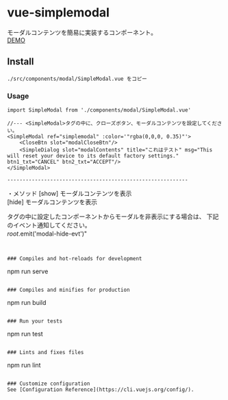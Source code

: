 # vue-simplemodal
モーダルコンテンツを簡易に実装するコンポーネント。  
[DEMO](https://large014.github.io/vue-simplemodal/)  

## Install
```
./src/components/modal/SimpleModal.vue をコピー
```

### Usage
```
import SimpleModal from './components/modal/SimpleModal.vue'

//--- <SimpleModal>タグの中に、クローズボタン、モーダルコンテンツを設定してください。
<SimpleModal ref="simplemodal" :color='"rgba(0,0,0, 0.35)"'>
    <CloseBtn slot="modalCloseBtn"/>
    <SimpleDialog slot="modalContents" title="これはテスト" msg="This will reset your device to its default factory settings." btn1_txt="CANCEL" btn2_txt="ACCEPT"/>
</SimpleModal>  

-----------------------------------------------------------

```
・メソッド
[show] モーダルコンテンツを表示  
[hide] モーダルコンテンツを表示  

<SimpleModal>タグの中に設定したコンポーネントからモーダルを非表示にする場合は、
下記のイベント通知してください。  
$root.$emit('modal-hide-evt')"　  
```


### Compiles and hot-reloads for development
```
npm run serve
```

### Compiles and minifies for production
```
npm run build
```

### Run your tests
```
npm run test
```

### Lints and fixes files
```
npm run lint
```

### Customize configuration
See [Configuration Reference](https://cli.vuejs.org/config/).
